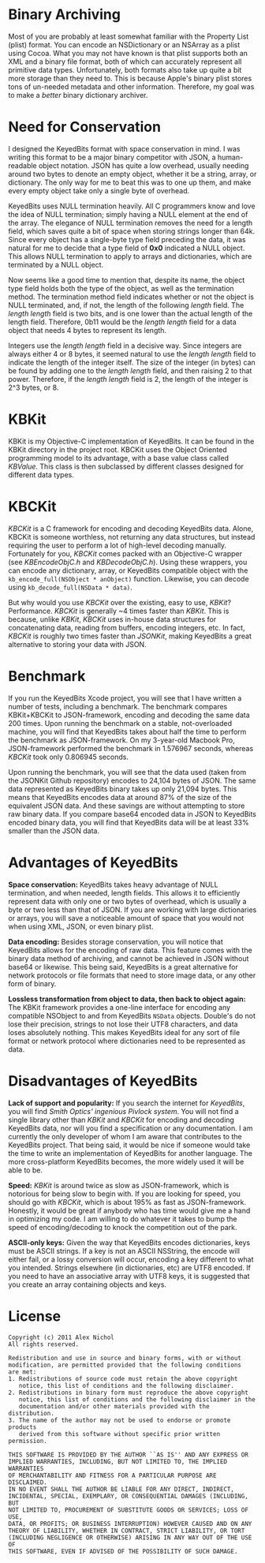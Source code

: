 Binary Archiving
================

Most of you are probably at least somewhat familiar with the Property List (plist) format. You can encode an NSDictionary or an NSArray as a plist using Cocoa. What you may not have known is that plist supports both an XML and a binary file format, both of which can accurately represent all primitive data types. Unfortunately, both formats also take up quite a bit more storage than they need to. This is because Apple's binary plist stores tons of un-needed metadata and other information. Therefore, my goal was to make a *better* binary dictionary archiver.

Need for Conservation
=====================

I designed the KeyedBits format with space conservation in mind. I was writing this format to be a major binary competitor with JSON, a human-readable object notation. JSON has quite a low overhead, usually needing around two bytes to denote an empty object, whether it be a string, array, or dictionary. The only way for me to beat this was to one up them, and make every empty object take only a single byte of overhead.

KeyedBits uses NULL termination heavily. All C programmers know and love the idea of NULL termination; simply having a NULL element at the end of the array. The elegance of NULL termination removes the need for a length field, which saves quite a bit of space when storing strings longer than 64k. Since every object has a single-byte type field preceding the data, it was natural for me to decide that a type field of **0x0** indicated a NULL object. This allows NULL termination to apply to arrays and dictionaries, which are terminated by a NULL object.

Now seems like a good time to mention that, despite its name, the object type field holds both the type of the object, as well as the termination method. The termination method field indicates whether or not the object is NULL terminated, and, if not, the length of the following *length* field. The *length length* field is two bits, and is one lower than the actual length of the length field. Therefore, 0b11 would be the *length length* field for a data object that needs 4 bytes to represent its length.

Integers use the *length length* field in a decisive way. Since integers are always either 4 or 8 bytes, it seemed natural to use the *length length* field to indicate the length of the integer itself. The size of the integer (in bytes) can be found by adding one to the *length length* field, and then raising 2 to that power. Therefore, if the *length length* field is 2, the length of the integer is 2^3 bytes, or 8.

KBKit
=====

KBKit is my Objective-C implementation of KeyedBits. It can be found in the KBKit directory in the project root. KBCKit uses the Object Oriented programming model to its advantage, with a base value class called *KBValue*. This class is then subclassed by different classes designed for different data types.

KBCKit
======

*KBCKit* is a C framework for encoding and decoding KeyedBits data. Alone, KBCKit is someone worthless, not returning any data structures, but instead requiring the user to perform a lot of high-level decoding manually. Fortunately for you, *KBCKit* comes packed with an Objective-C wrapper (see *KBEncodeObjC.h* and *KBDecodeObjC.h*). Using these wrappers, you can encode any dictionary, array, or KeyedBits compatible object with the ```kb_encode_full(NSObject * anObject)``` function. Likewise, you can decode using ```kb_decode_full(NSData * data)```.

But why would you use *KBCKit* over the existing, easy to use, *KBKit*? Performance. *KBCKit* is generally ~4 times faster than *KBKit*. This is because, unlike *KBKit*, *KBCKit* uses in-house data structures for concatenating data, reading from buffers, encoding integers, etc. In fact, *KBCKit* is roughly two times faster than *JSONKit*, making KeyedBits a great alternative to storing your data with JSON.

Benchmark
=========

If you run the KeyedBits Xcode project, you will see that I have written a number of tests, including a benchmark. The benchmark compares KBKit+KBCKit to JSON-framework, encoding and decoding the same data 200 times. Upon running the benchmark on a stable, not-overloaded machine, you will find that KeyedBits takes about half the time to perform the benchmark as JSON-framework. On my 3-year-old Macbook Pro, JSON-framework performed the benchmark in 1.576967 seconds, whereas *KBCKit* took only 0.806945 seconds.

Upon running the benchmark, you will see that the data used (taken from the JSONKit Github repository) encodes to 24,104 bytes of JSON. The same data represented as KeyedBits binary takes up only 21,094 bytes. This means that KeyedBits encodes data at around 87% of the size of the equivalent JSON data. And these savings are without attempting to store raw binary data. If you compare base64 encoded data in JSON to KeyedBits encoded binary data, you will find that KeyedBits data will be at least 33% smaller than the JSON data.

Advantages of KeyedBits
=======================

**Space conservation:**
KeyedBits takes heavy advantage of NULL termination, and when needed, length fields. This allows it to efficiently represent data with only one or two bytes of overhead, which is usually a byte or two less than that of JSON. If you are working with large dictionaries or arrays, you will save a noticeable amount of space that you would not when using XML, JSON, or even binary plist.

**Data encoding:**
Besides storage conservation, you will notice that KeyedBits allows for the encoding of raw data. This feature comes with the binary data method of archiving, and cannot be achieved in JSON without base64 or likewise. This being said, KeyedBits is a great alternative for network protocols or file formats that need to store image data, or any other form of binary.

**Lossless transformation from object to data, then back to object again:**
The KBKit framework provides a one-line interface for encoding any compatible NSObject to and from KeyedBits ```NSData``` objects. Double's do not lose their precision, strings to not lose their UTF8 characters, and data loses absolutely nothing. This makes KeyedBits ideal for any sort of file format or network protocol where dictionaries need to be represented as data.

Disadvantages of KeyedBits
==========================

**Lack of support and popularity:**
If you search the internet for *KeyedBits*, you will find *Smith Optics' ingenious Pivlock system*. You will not find a single library other than *KBKit* and *KBCKit* for encoding and decoding KeyedBits data, nor will you find a specification or any documentation. I am currently the only developer of whom I am aware that contributes to the KeyedBits project. That being said, it would be nice if someone would take the time to write an implementation of KeyedBits for another language. The more cross-platform KeyedBits becomes, the more widely used it will be able to be.

**Speed:**
*KBKit* is around twice as slow as JSON-framework, which is notorious for being slow to begin with. If you are looking for speed, you should go with *KBCKit*, which is about 195% as fast as JSON-framework. Honestly, it would be great if anybody who has time would give me a hand in optimizing my code. I am willing to do whatever it takes to bump the speed of encoding/decoding to knock the competition out of the park.

**ASCII-only keys:**
Given the way that KeyedBits encodes dictionaries, keys must be ASCII strings. If a key is not an ASCII NSString, the encode will either fail, or a lossy conversion will occur, encoding a key different to what you intended. Strings elsewhere (in dictionaries, etc) are UTF8 encoded. If you need to have an associative array with UTF8 keys, it is suggested that you create an array containing objects and keys.

License
=======

	Copyright (c) 2011 Alex Nichol
	All rights reserved.

	Redistribution and use in source and binary forms, with or without
	modification, are permitted provided that the following conditions
	are met:
	1. Redistributions of source code must retain the above copyright
	   notice, this list of conditions and the following disclaimer.
	2. Redistributions in binary form must reproduce the above copyright
	   notice, this list of conditions and the following disclaimer in the
	   documentation and/or other materials provided with the distribution.
	3. The name of the author may not be used to endorse or promote products
	   derived from this software without specific prior written permission.

	THIS SOFTWARE IS PROVIDED BY THE AUTHOR ``AS IS'' AND ANY EXPRESS OR
	IMPLIED WARRANTIES, INCLUDING, BUT NOT LIMITED TO, THE IMPLIED WARRANTIES
	OF MERCHANTABILITY AND FITNESS FOR A PARTICULAR PURPOSE ARE DISCLAIMED.
	IN NO EVENT SHALL THE AUTHOR BE LIABLE FOR ANY DIRECT, INDIRECT,
	INCIDENTAL, SPECIAL, EXEMPLARY, OR CONSEQUENTIAL DAMAGES (INCLUDING, BUT
	NOT LIMITED TO, PROCUREMENT OF SUBSTITUTE GOODS OR SERVICES; LOSS OF USE,
	DATA, OR PROFITS; OR BUSINESS INTERRUPTION) HOWEVER CAUSED AND ON ANY
	THEORY OF LIABILITY, WHETHER IN CONTRACT, STRICT LIABILITY, OR TORT
	(INCLUDING NEGLIGENCE OR OTHERWISE) ARISING IN ANY WAY OUT OF THE USE OF
	THIS SOFTWARE, EVEN IF ADVISED OF THE POSSIBILITY OF SUCH DAMAGE.